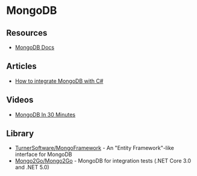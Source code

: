 # MongoDB

## Resources
- [MongoDB Docs](https://docs.mongodb.com/)

## Articles
- [How to integrate MongoDB with C#](https://www.code4it.dev/blog/mongodb-introduction-with-csharp)

## Videos
- [MongoDB In 30 Minutes](https://www.youtube.com/watch?v=pWbMrx5rVBE)

## Library
- [TurnerSoftware/MongoFramework](https://github.com/TurnerSoftware/MongoFramework) - An "Entity Framework"-like interface for MongoDB
- [Mongo2Go/Mongo2Go](https://github.com/Mongo2Go/Mongo2Go) - MongoDB for integration tests (.NET Core 3.0 and .NET 5.0)
